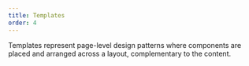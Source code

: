 ```yaml
---
title: Templates
order: 4
---
```


Templates represent page-level design patterns where components are placed and arranged across a layout, complementary to the content.
